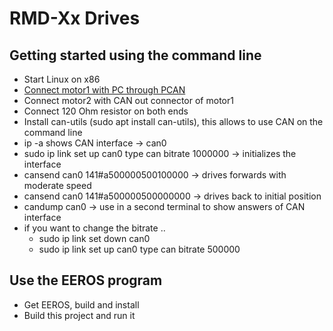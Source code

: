 # RMD-Xx Drives

## Getting started using the command line

- Start Linux on x86
- [Connect motor1 with PC through PCAN](https://www.peak-system.com/PCAN-USB.199.0.html)
- Connect motor2 with CAN out connector of motor1
- Connect 120 Ohm resistor on both ends
- Install can-utils (sudo apt install can-utils), this allows to use CAN on the command line
- ip -a shows CAN interface -> can0
- sudo ip link set up can0 type can bitrate 1000000 -> initializes the interface 
- cansend can0 141#a500000500100000 -> drives forwards with moderate speed
- cansend can0 141#a500000500000000 -> drives back to initial position
- candump can0 -> use in a second terminal to show answers of CAN interface
- if you want to change the bitrate ..
  - sudo ip link set down can0
  - sudo ip link set up can0 type can bitrate 500000

## Use the EEROS program

- Get EEROS, build and install
- Build this project and run it
